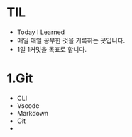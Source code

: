# TIL

- Today I Learned
- 매일 매일 공부한 것을 기록하는 곳입니다.
- 1일 1커밋을 목표로 합니다.

# 1.Git

- CLI
- Vscode
- Markdown
- Git
- 